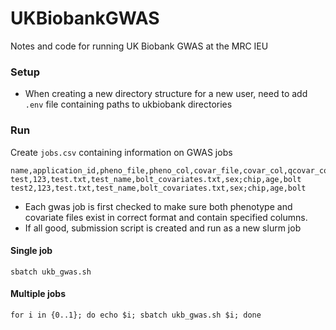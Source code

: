 # UKBiobankGWAS
Notes and code for running UK Biobank GWAS at the MRC IEU

### Setup

- When creating a new directory structure for a new user, need to add `.env` file containing paths to ukbiobank directories

### Run

Create `jobs.csv` containing information on GWAS jobs

```
name,application_id,pheno_file,pheno_col,covar_file,covar_col,qcovar_col,method
test,123,test.txt,test_name,bolt_covariates.txt,sex;chip,age,bolt
test2,123,test.txt,test_name,bolt_covariates.txt,sex;chip,age,bolt
```

- Each gwas job is first checked to make sure both phenotype and covariate files exist in correct format and contain specified columns.
- If all good, submission script is created and run as a new slurm job

#### Single job

`sbatch ukb_gwas.sh`

#### Multiple jobs

```
for i in {0..1}; do echo $i; sbatch ukb_gwas.sh $i; done
```